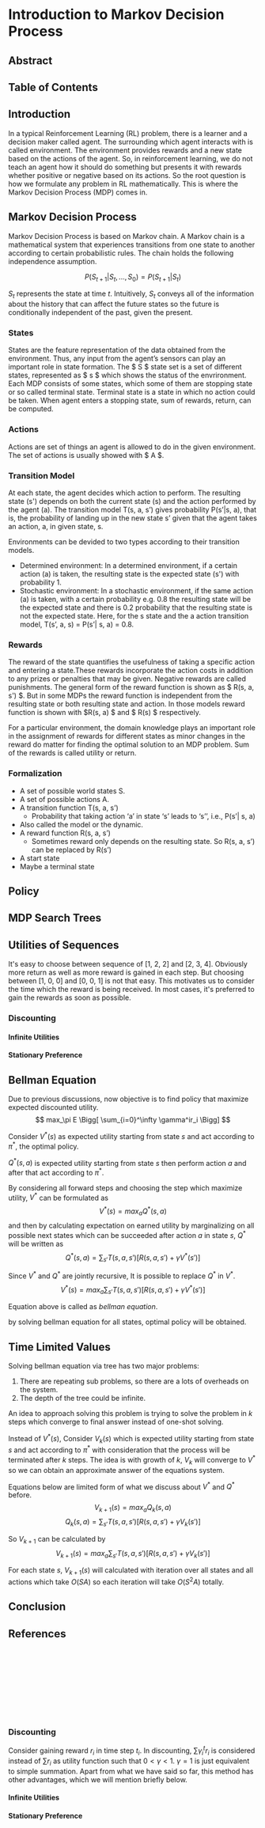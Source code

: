 # Introduction to Markov Decision Process

## Abstract

## Table of Contents

## Introduction

In a typical Reinforcement Learning (RL) problem, there is a learner and a decision maker called agent. The surrounding which agent interacts with is called environment. The environment provides rewards and a new state based on the actions of the agent. So, in reinforcement learning, we do not teach an agent how it should do something but presents it with rewards whether positive or negative based on its actions. So the root question is how we formulate any problem in RL mathematically. This is where the Markov Decision Process (MDP) comes in.

## Markov Decision Process

Markov Decision Process is based on Markov chain. A Markov chain is a mathematical system that experiences transitions from one state to another according to certain probabilistic rules. The chain holds the following independence assumption.

$$ P(S_{t+1}|S_t, ..., S_0)=P(S_{t+1}|S_t) $$

$S_t$ represents the state at time $t$. Intuitively, $S_t$ conveys all of the information about the history that can affect the future states so the future is conditionally independent of the past, given the present.

### States

States are the feature representation of the data obtained from the environment. Thus, any input from the agent’s sensors can play an important role in state formation. The $ S $ state set is a set of different states, represented as $ s $ which shows the status of the envrironment.   Each MDP consists of some states, which some of them are stopping state or so called terminal state. Terminal state is a state in which no action could be taken. When agent enters a stopping state, sum of rewards, return, can be computed.

### Actions

Actions are set of things an agent is allowed to do in the given environment. The set of actions is usually showed with $ A $.

### Transition Model

At each state, the agent decides which action to perform. The resulting state (s') depends on both the current state (s) and the action performed by the agent (a). The transition model T(s, a, s’) gives probability P(s’|s, a), that is, the probability of landing up in the new  state s’ given that the agent takes an action, a, in given state, s.

Environments can be devided to two types according to their transition models.
- Determined environment: In a determined environment, if a certain action (a) is taken, the resulting state is the expected state (s') with probability 1.
- Stochastic environment: In a stochastic environment, if the same action (a) is taken, with a certain probability e.g. 0.8 the resulting state  will be the expected state and there is 0.2 probability that the resulting state is not the expected state. Here, for the s state and the a action transition model, T(s’, a, s) = P(s’| s, a) = 0.8.

### Rewards

The reward of the state quantifies the usefulness of taking a specific action and entering a state.These rewards incorporate the action costs in addition to any prizes or penalties that may be given. Negative rewards are called punishments. The general form of the reward function is shown as $ R(s, a, s') $. But in some MDPs the reward function is independent from the resulting state or both resulting state and action. In those models reward function is shown with $R(s, a) $ and $ R(s) $ respectively. 

For a particular environment, the domain knowledge plays an important role in the assignment of rewards for different states as minor changes in the reward do matter for finding the optimal solution to an MDP problem.
Sum of the rewards is called utility or return. 

### Formalization


- A set of possible world states S.
-	A set of possible actions A.
-	A transition function T(s, a, s’) 
    -  Probability that taking action ‘a’ in state ‘s’ leads to ‘s’’, i.e., P(s’| s, a) 
- Also called the model or the dynamic.
- A reward function R(s, a, s’) 
    - Sometimes reward only depends on the resulting state. So R(s, a, s’) can be replaced by R(s’)
- A start state 
- Maybe a terminal state


## Policy

## MDP Search Trees

## Utilities of Sequences

It's easy to choose between sequence of [1, 2, 2] and [2, 3, 4]. Obviously more return as well as more reward is gained in each step. But choosing between [1, 0, 0] and [0, 0, 1] is not that easy. This motivates us to consider the time which the reward is being received. In most cases, it's preferred to gain the rewards as soon as possible.

### Discounting

#### Infinite Utilities

#### Stationary Preference

## Bellman Equation

Due to previous discussions, now objective is to find policy that maximize expected discounted utility.
$$ max_\pi E \Bigg[ \sum_{i=0}^\infty \gamma^ir_i \Bigg] $$

Consider $V^*(s)$ as expected utility starting from state $s$ and act according to $\pi^*$, the optimal policy.

$Q^*(s, a)$ is expected utility starting from state $s$ then perform action $a$ and after that act according to $\pi^*$.

By considering all forward steps and choosing the step which maximize utility, $V^*$ can be formulated as
$$ V^*(s) = max_a Q^*(s, a) $$
and then by calculating expectation on earned utility by marginalizing on all possible next states which can be succeeded after action $a$ in state $s$, $Q^*$ will be written as
$$ Q^*(s, a) = \sum_{s'}T(s, a, s')\big[R(s, a, s') + \gamma V^*(s') \big]$$

Since $V^*$ and $Q^*$ are jointly recursive, It is possible to replace $Q^*$ in $V^*$.
$$ V^*(s) = max_a \sum_{s'}T(s, a, s')\big[R(s, a, s') + \gamma V^*(s') \big] $$

Equation above is called as *bellman equation*.

by solving bellman equation for all states, optimal policy will be obtained.

## Time Limited Values

Solving bellman equation via tree has two major problems:

1. There are repeating sub problems, so there are a lots of overheads on the system.
2. The depth of the tree could be infinite.

An idea to approach solving this problem is trying to solve the problem in $k$ steps which converge to final answer instead of one-shot solving.

Instead of $V^*(s)$, Consider $V_k(s)$ which is expected utility starting from state $s$ and act according to $\pi^*$ with consideration that the process will be terminated after $k$ steps. The idea is with growth of $k$, $V_k$ will converge to $V^*$ so we can obtain an approximate answer of the equations system.

Equations below are limited form of what we discuss about $V^*$ and $Q^*$ before.
$$ V_{k+1}(s) = max_a Q_k(s, a) $$
$$ Q_k(s, a) = \sum_{s'}T(s, a, s')\big[R(s, a, s') + \gamma V_k(s') \big]$$

So $V_{k+1}$ can be calculated by
$$ V_{k+1}(s) = max_a \sum_{s'}T(s, a, s')\big[R(s, a, s') + \gamma V_k(s') \big] $$

For each state $s$, $V_{k+1}(s)$ will calculated with iteration over all states and all actions which take $O(SA)$ so each iteration will take $O(S^2A)$ totally.

## Conclusion

## References







<br><br><br><br><br><br><br><br>






### Discounting
Consider gaining reward $r_i$ in time step $t_i$. In discounting, $\sum \gamma^t_i r_i$ is considered instead of $\sum r_i$ as utility function such that $0\lt \gamma \lt 1$. $\gamma=1$ is just equivalent to simple summation. Apart from what we have said so far, this method has other advantages, which we will mention briefly below.

#### Infinite Utilities

#### Stationary Preference

